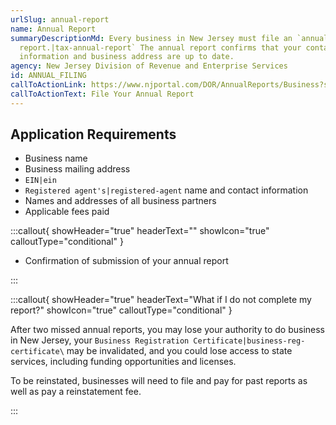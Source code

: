 ```yaml
---
urlSlug: annual-report
name: Annual Report
summaryDescriptionMd: Every business in New Jersey must file an `annual
  report.|tax-annual-report` The annual report confirms that your contact
  information and business address are up to date.
agency: New Jersey Division of Revenue and Enterprise Services
id: ANNUAL_FILING
callToActionLink: https://www.njportal.com/DOR/AnnualReports/Business?sessionType=AnnualReport
callToActionText: File Your Annual Report
---
```


## Application Requirements

- Business name
- Business mailing address
- `EIN|ein`
- `Registered agent's|registered-agent` name and contact information
- Names and addresses of all business partners
- Applicable fees paid

:::callout{ showHeader="true" headerText="" showIcon="true" calloutType="conditional" }

- Confirmation of submission of your annual report

:::

:::callout{ showHeader="true" headerText="What if I do not complete my report?" showIcon="true" calloutType="conditional" }

After two missed annual reports, you may lose your authority to do business in New Jersey, your `Business Registration Certificate|business-reg-certificate\` may be invalidated, and you could lose access to state services, including funding opportunities and licenses.

To be reinstated, businesses will need to file and pay for past reports as well as pay a reinstatement fee.

:::
